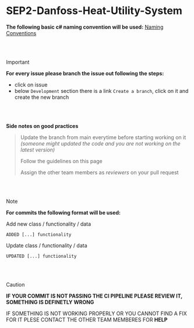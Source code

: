 # SEP2-Danfoss-Heat-Utility-System

**The following basic c# naming convention will be used:** [Naming Conventions](https://learn.microsoft.com/en-us/dotnet/csharp/fundamentals/coding-style/identifier-names)

<br><br>

> [!IMPORTANT]
> **For every issue please branch the issue out following the steps:**
>
> - click on issue
> - below `Development` section there is a link `Create a branch`, click on it and create the new branch

<br><br>

**Side notes on good practices**
>Update the branch from main everytime before starting working on it _(someone might updated the code and you are not working on the latest version)_
>
>Follow the guidelines on this page
>
>Assign the other team members as _reviewers_ on your pull request

<br><br>

> [!NOTE]
> **For commits the following format will be used:**
>
> Add new class / functionality / data
> 
> `ADDED [...] functionality`
>
> Update class / functionality / data
>
> `UPDATED [...] functionality`


<br><br>


> [!CAUTION]
> **IF YOUR COMMIT IS NOT PASSING THE CI PIPELINE PLEASE REVIEW IT, SOMETHING IS DEFINETLY WRONG**
>
> IF SOMETHING IS NOT WORKING PROPERLY OR YOU CANNOT FIND A FIX FOR IT PLESE CONTACT THE OTHER TEAM MEMBERES FOR **HELP**

